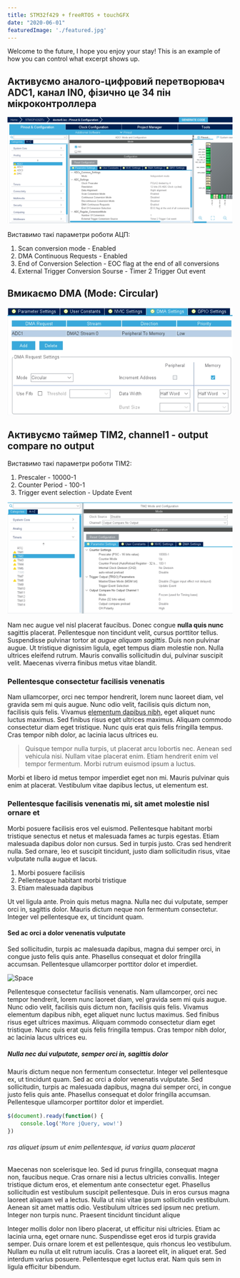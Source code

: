 ```yaml
---
title: STM32f429 + freeRTOS + touchGFX 
date: "2020-06-01"
featuredImage: './featured.jpg'
---
```


Welcome to the future, I hope you enjoy your stay! This is an example of how you can control what excerpt shows up.

<!-- end -->

## Активуємо аналого-цифровий перетворювач ADC1, канал IN0, фізично це 34 пін мікроконтроллера

![Space](./Screenshot_1.jpg)

Виставимо такі параметри роботи АЦП:
1.  Scan conversion mode - Enabled
2.  DMA Continuous Requests - Enabled
3.  End of Conversion Selection - EOC flag at the end of all conversions
4.  External Trigger Conversion Sourse - Timer 2 Trigger Out event 

## Вмикаємо DMA (Mode: Circular)

![Space](./Screenshot_2.jpg)

## Активуємо таймер TIM2, channel1 - output compare no output
Виставимо такі параметри роботи TIM2:
1.  Prescaler - 10000-1
2.  Counter Period  - 100-1
3.  Trigger event selection - Update Event

![Space](./Screenshot_3.jpg)

Nam nec augue vel nisl placerat faucibus. Donec congue **nulla quis nunc** sagittis placerat. Pellentesque non tincidunt velit, cursus porttitor tellus. Suspendisse pulvinar tortor at _augue aliquam sagittis_. Duis non pulvinar augue. Ut tristique dignissim ligula, eget tempus diam molestie non. Nulla ultrices eleifend rutrum. Mauris convallis sollicitudin dui, pulvinar suscipit velit. Maecenas viverra finibus metus vitae blandit.

### Pellentesque consectetur facilisis venenatis

Nam ullamcorper, orci nec tempor hendrerit, lorem nunc laoreet diam, vel gravida sem mi quis augue. Nunc odio velit, facilisis quis dictum non, facilisis quis felis. Vivamus [elementum dapibus nibh](https://google.com), eget aliquet nunc luctus maximus. Sed finibus risus eget ultrices maximus. Aliquam commodo consectetur diam eget tristique. Nunc quis erat quis felis fringilla tempus. Cras tempor nibh dolor, ac lacinia lacus ultrices eu.

> Quisque tempor nulla turpis, ut placerat arcu lobortis nec. Aenean sed vehicula nisi. Nullam vitae placerat enim. Etiam hendrerit enim vel tempor fermentum. Morbi rutrum euismod ipsum a luctus.

Morbi et libero id metus tempor imperdiet eget non mi. Mauris pulvinar quis enim at placerat. Vestibulum vitae dapibus lectus, ut elementum est.

### Pellentesque facilisis venenatis mi, sit amet molestie nisl ornare et

Morbi posuere facilisis eros vel euismod. Pellentesque habitant morbi tristique senectus et netus et malesuada fames ac turpis egestas. Etiam malesuada dapibus dolor non cursus. Sed in turpis justo. Cras sed hendrerit nulla. Sed ornare, leo et suscipit tincidunt, justo diam sollicitudin risus, vitae vulputate nulla augue et lacus.

1.  Morbi posuere facilisis
2.  Pellentesque habitant morbi tristique
3.  Etiam malesuada dapibus

Ut vel ligula ante. Proin quis metus magna. Nulla nec dui vulputate, semper orci in, sagittis dolor. Mauris dictum neque non fermentum consectetur. Integer vel pellentesque ex, ut tincidunt quam.

#### Sed ac orci a dolor venenatis vulputate

Sed sollicitudin, turpis ac malesuada dapibus, magna dui semper orci, in congue justo felis quis ante. Phasellus consequat et dolor fringilla accumsan. Pellentesque ullamcorper porttitor dolor et imperdiet.

![Space](./space.jpg)

Pellentesque consectetur facilisis venenatis. Nam ullamcorper, orci nec tempor hendrerit, lorem nunc laoreet diam, vel gravida sem mi quis augue. Nunc odio velit, facilisis quis dictum non, facilisis quis felis. Vivamus elementum dapibus nibh, eget aliquet nunc luctus maximus. Sed finibus risus eget ultrices maximus. Aliquam commodo consectetur diam eget tristique. Nunc quis erat quis felis fringilla tempus. Cras tempor nibh dolor, ac lacinia lacus ultrices eu.

##### Nulla nec dui vulputate, semper orci in, sagittis dolor

Mauris dictum neque non fermentum consectetur. Integer vel pellentesque ex, ut tincidunt quam. Sed ac orci a dolor venenatis vulputate. Sed sollicitudin, turpis ac malesuada dapibus, magna dui semper orci, in congue justo felis quis ante. Phasellus consequat et dolor fringilla accumsan. Pellentesque ullamcorper porttitor dolor et imperdiet.

```javascript
$(document).ready(function() {
    console.log('More jQuery, wow!')
})
```

###### ras aliquet ipsum ut enim pellentesque, id varius quam placerat

Maecenas non scelerisque leo. Sed id purus fringilla, consequat magna non, faucibus neque. Cras ornare nisi a lectus ultricies convallis. Integer tristique dictum eros, et elementum ante consectetur eget. Phasellus sollicitudin est vestibulum suscipit pellentesque. Duis in eros cursus magna laoreet aliquam vel a lectus. Nulla ut nisi vitae ipsum sollicitudin vestibulum. Aenean sit amet mattis odio. Vestibulum ultrices sed ipsum nec pretium. Integer non turpis nunc. Praesent tincidunt tincidunt alique

Integer mollis dolor non libero placerat, ut efficitur nisi ultricies. Etiam ac lacinia urna, eget ornare nunc. Suspendisse eget eros id turpis gravida semper. Duis ornare lorem et est pellentesque, quis rhoncus leo vestibulum. Nullam eu nulla ut elit rutrum iaculis. Cras a laoreet elit, in aliquet erat. Sed interdum varius posuere. Pellentesque eget luctus erat. Nam quis sem in ligula efficitur bibendum.
